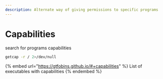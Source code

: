 ```yaml
---
description: Alternate way of giving permissions to specific programs
---
```


# Capabilities

search for programs capabilities

```sh
getcap -r / 2>/dev/null
```

{% embed url="https://gtfobins.github.io/#+capabilities" %}
List of executables with capabilities
{% endembed %}
